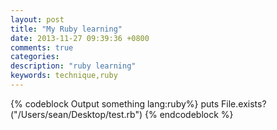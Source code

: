 ```yaml
---
layout: post
title: "My Ruby learning"
date: 2013-11-27 09:39:36 +0800
comments: true
categories:  
description: "ruby learning"
keywords: technique,ruby
---
```

{% codeblock Output something lang:ruby%}
puts File.exists?("/Users/sean/Desktop/test.rb")
{% endcodeblock %}